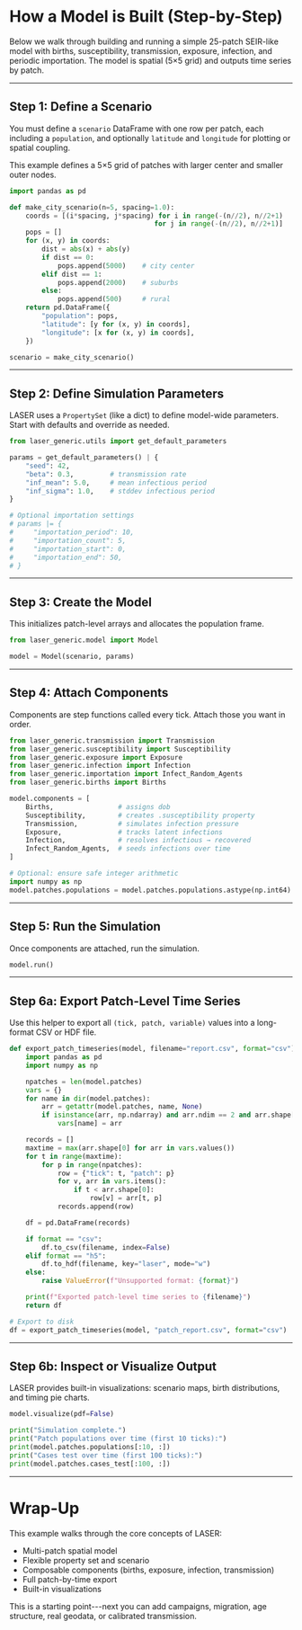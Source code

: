 # How a Model is Built (Step-by-Step)

Below we walk through building and running a simple 25-patch SEIR-like
model with births, susceptibility, transmission, exposure, infection,
and periodic importation. The model is spatial (5×5 grid) and outputs
time series by patch.

------------------------------------------------------------------------

## Step 1: Define a Scenario

You must define a `scenario` DataFrame with one row per patch, each
including a `population`, and optionally `latitude` and `longitude` for
plotting or spatial coupling.

This example defines a 5×5 grid of patches with larger center and
smaller outer nodes.

``` python
import pandas as pd

def make_city_scenario(n=5, spacing=1.0):
    coords = [(i*spacing, j*spacing) for i in range(-(n//2), n//2+1)
                                    for j in range(-(n//2), n//2+1)]
    pops = []
    for (x, y) in coords:
        dist = abs(x) + abs(y)
        if dist == 0:
            pops.append(5000)    # city center
        elif dist == 1:
            pops.append(2000)    # suburbs
        else:
            pops.append(500)     # rural
    return pd.DataFrame({
        "population": pops,
        "latitude": [y for (x, y) in coords],
        "longitude": [x for (x, y) in coords],
    })

scenario = make_city_scenario()
```

------------------------------------------------------------------------

## Step 2: Define Simulation Parameters

LASER uses a `PropertySet` (like a dict) to define model-wide
parameters. Start with defaults and override as needed.

``` python
from laser_generic.utils import get_default_parameters

params = get_default_parameters() | {
    "seed": 42,
    "beta": 0.3,         # transmission rate
    "inf_mean": 5.0,     # mean infectious period
    "inf_sigma": 1.0,    # stddev infectious period
}

# Optional importation settings
# params |= {
#     "importation_period": 10,
#     "importation_count": 5,
#     "importation_start": 0,
#     "importation_end": 50,
# }
```

------------------------------------------------------------------------

## Step 3: Create the Model

This initializes patch-level arrays and allocates the population frame.

``` python
from laser_generic.model import Model

model = Model(scenario, params)
```

------------------------------------------------------------------------

## Step 4: Attach Components

Components are step functions called every tick. Attach those you want
in order.

``` python
from laser_generic.transmission import Transmission
from laser_generic.susceptibility import Susceptibility
from laser_generic.exposure import Exposure
from laser_generic.infection import Infection
from laser_generic.importation import Infect_Random_Agents
from laser_generic.births import Births

model.components = [
    Births,                # assigns dob
    Susceptibility,        # creates .susceptibility property
    Transmission,          # simulates infection pressure
    Exposure,              # tracks latent infections
    Infection,             # resolves infectious → recovered
    Infect_Random_Agents,  # seeds infections over time
]

# Optional: ensure safe integer arithmetic
import numpy as np
model.patches.populations = model.patches.populations.astype(np.int64)
```

------------------------------------------------------------------------

## Step 5: Run the Simulation

Once components are attached, run the simulation.

``` python
model.run()
```

------------------------------------------------------------------------

## Step 6a: Export Patch-Level Time Series

Use this helper to export all `(tick, patch, variable)` values into a
long-format CSV or HDF file.

``` python
def export_patch_timeseries(model, filename="report.csv", format="csv"):
    import pandas as pd
    import numpy as np

    npatches = len(model.patches)
    vars = {}
    for name in dir(model.patches):
        arr = getattr(model.patches, name, None)
        if isinstance(arr, np.ndarray) and arr.ndim == 2 and arr.shape[1] == npatches:
            vars[name] = arr

    records = []
    maxtime = max(arr.shape[0] for arr in vars.values())
    for t in range(maxtime):
        for p in range(npatches):
            row = {"tick": t, "patch": p}
            for v, arr in vars.items():
                if t < arr.shape[0]:
                    row[v] = arr[t, p]
            records.append(row)

    df = pd.DataFrame(records)

    if format == "csv":
        df.to_csv(filename, index=False)
    elif format == "h5":
        df.to_hdf(filename, key="laser", mode="w")
    else:
        raise ValueError(f"Unsupported format: {format}")

    print(f"Exported patch-level time series to {filename}")
    return df

# Export to disk
df = export_patch_timeseries(model, "patch_report.csv", format="csv")
```

------------------------------------------------------------------------

## Step 6b: Inspect or Visualize Output

LASER provides built-in visualizations: scenario maps, birth
distributions, and timing pie charts.

``` python
model.visualize(pdf=False)

print("Simulation complete.")
print("Patch populations over time (first 10 ticks):")
print(model.patches.populations[:10, :])
print("Cases test over time (first 100 ticks):")
print(model.patches.cases_test[:100, :])
```

------------------------------------------------------------------------

# Wrap-Up

This example walks through the core concepts of LASER:

- Multi-patch spatial model
- Flexible property set and scenario
- Composable components (births, exposure, infection, transmission)
- Full patch-by-time export
- Built-in visualizations

This is a starting point---next you can add campaigns, migration, age
structure, real geodata, or calibrated transmission.
